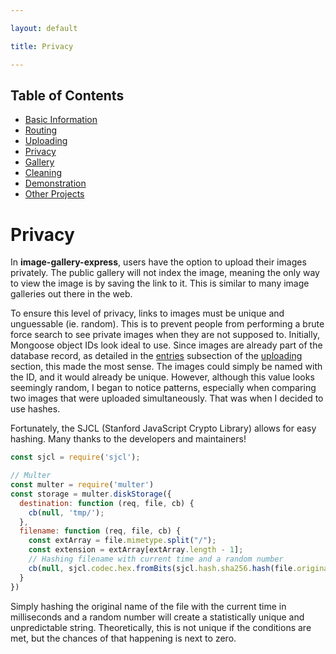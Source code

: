 ```yaml
---

layout: default

title: Privacy

---
```


## Table of Contents
- [Basic Information](./)
- [Routing](./routing)
- [Uploading](./uploading)
- [Privacy](./privacy)
- [Gallery](./gallery)
- [Cleaning](./cleaning)
- [Demonstration](./demo)
- [Other Projects](https://schwarzer-vulpecula.github.io)

# Privacy

In **image-gallery-express**, users have the option to upload their images privately. The public gallery will not index the image, meaning the only way to view the image is by saving the link to it. This is similar to many image galleries out there in the web.

To ensure this level of privacy, links to images must be unique and unguessable (ie. random). This is to prevent people from performing a brute force search to see private images when they are not supposed to. Initially, Mongoose object IDs look ideal to use. Since images are already part of the database record, as detailed in the [entries](./uploading#entries) subsection of the [uploading](./uploading) section, this made the most sense. The images could simply be named with the ID, and it would already be unique. However, although this value looks seemingly random, I began to notice patterns, especially when comparing two images that were uploaded simultaneously. That was when I decided to use hashes.

Fortunately, the SJCL (Stanford JavaScript Crypto Library) allows for easy hashing. Many thanks to the developers and maintainers!

```js
const sjcl = require('sjcl');

// Multer
const multer = require('multer')
const storage = multer.diskStorage({
  destination: function (req, file, cb) {
    cb(null, 'tmp/');
  },
  filename: function (req, file, cb) {
    const extArray = file.mimetype.split("/");
    const extension = extArray[extArray.length - 1];
    // Hashing filename with current time and a random number
    cb(null, sjcl.codec.hex.fromBits(sjcl.hash.sha256.hash(file.originalname + Date.now() + Math.random())) + '.' + extension);
  }
})
```

Simply hashing the original name of the file with the current time in milliseconds and a random number will create a statistically unique and unpredictable string. Theoretically, this is not unique if the conditions are met, but the chances of that happening is next to zero.
